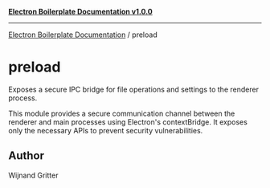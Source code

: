 [**Electron Boilerplate Documentation v1.0.0**](../README.md)

---

[Electron Boilerplate Documentation](../modules.md) / preload

# preload

Exposes a secure IPC bridge for file operations and settings to the renderer process.

This module provides a secure communication channel between the renderer
and main processes using Electron's contextBridge. It exposes only the
necessary APIs to prevent security vulnerabilities.

## Author

Wijnand Gritter
